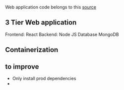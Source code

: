 Web application code belongs to this [source](https://github.com/mohammad-taheri1/Book-Store-MERN-Stack)

## 3 Tier Web application
Frontend: React
Backend: Node JS
Database MongoDB

## Containerization



## to improve
- Only install prod dependencies
- 
